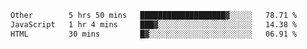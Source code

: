 <!--START_SECTION:waka-->

```txt
Other        5 hrs 50 mins   ███████████████████▓░░░░░   78.71 %
JavaScript   1 hr 4 mins     ███▓░░░░░░░░░░░░░░░░░░░░░   14.38 %
HTML         30 mins         █▓░░░░░░░░░░░░░░░░░░░░░░░   06.91 %
```

<!--END_SECTION:waka-->
